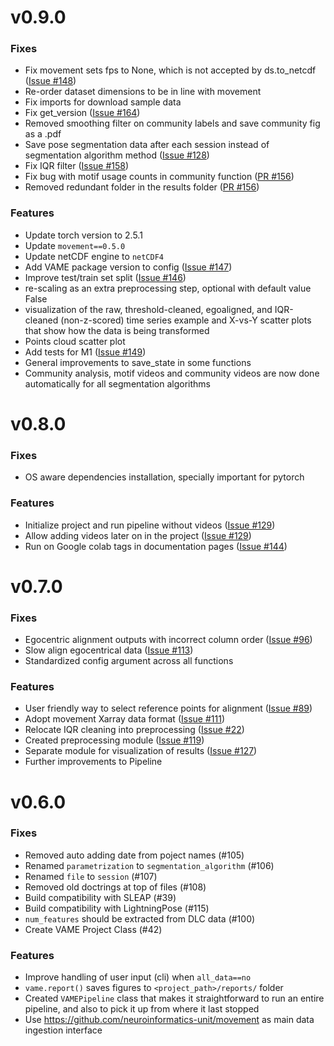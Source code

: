 # v0.9.0

### Fixes

- Fix movement sets fps to None, which is not accepted by ds.to_netcdf ([Issue #148](https://github.com/EthoML/VAME/issues/148))
- Re-order dataset dimensions to be in line with movement
- Fix imports for download sample data
- Fix get_version ([Issue #164](https://github.com/EthoML/VAME/issues/164))
- Removed smoothing filter on community labels and save community fig as a .pdf
- Save pose segmentation data after each session instead of segmentation algorithm method ([Issue #128](https://github.com/EthoML/VAME/issues/128))
- Fix IQR filter ([Issue #158](https://github.com/EthoML/VAME/issues/158))
- Fix bug with motif usage counts in community function ([PR #156](https://github.com/EthoML/VAME/pull/156))
- Removed redundant folder in the results folder ([PR #156](https://github.com/EthoML/VAME/pull/156))

### Features

- Update torch version to 2.5.1
- Update `movement==0.5.0`
- Update netCDF engine to `netCDF4`
- Add VAME package version to config ([Issue #147](https://github.com/EthoML/VAME/issues/147))
- Improve test/train set split ([Issue #146](https://github.com/EthoML/VAME/issues/146))
- re-scaling as an extra preprocessing step, optional with default value False
- visualization of the raw, threshold-cleaned, egoaligned, and IQR-cleaned (non-z-scored) time series example and X-vs-Y scatter plots that show how the data is being transformed
- Points cloud scatter plot
- Add tests for M1 ([Issue #149](https://github.com/EthoML/VAME/issues/149))
- General improvements to save_state in some functions
- Community analysis, motif videos and community videos are now done automatically for all segmentation algorithms


# v0.8.0

### Fixes

- OS aware dependencies installation, specially important for pytorch

### Features

- Initialize project and run pipeline without videos ([Issue #129](https://github.com/EthoML/VAME/issues/129))
- Allow adding videos later on in the project ([Issue #129](https://github.com/EthoML/VAME/issues/129))
- Run on Google colab tags in documentation pages  ([Issue #144](https://github.com/EthoML/VAME/issues/144))


# v0.7.0

### Fixes

- Egocentric alignment outputs with incorrect column order  ([Issue #96](https://github.com/EthoML/VAME/issues/96))
- Slow align egocentrical data ([Issue #113](https://github.com/EthoML/VAME/issues/113))
- Standardized config argument across all functions

### Features

- User friendly way to select reference points for alignment ([Issue #89](https://github.com/EthoML/VAME/issues/89))
- Adopt movement Xarray data format ([Issue #111](https://github.com/EthoML/VAME/issues/111))
- Relocate IQR cleaning into preprocessing ([Issue #22](https://github.com/EthoML/VAME/issues/22))
- Created preprocessing module ([Issue #119](https://github.com/EthoML/VAME/issues/119))
- Separate module for visualization of results ([Issue #127](https://github.com/EthoML/VAME/issues/127))
- Further improvements to Pipeline


# v0.6.0

### Fixes

- Removed auto adding date from poject names (#105)
- Renamed `parametrization` to `segmentation_algorithm` (#106)
- Renamed `file` to `session` (#107)
- Removed old doctrings at top of files (#108)
- Build compatibility with SLEAP (#39)
- Build compatibility with LightningPose (#115)
- `num_features` should be extracted from DLC data (#100)
- Create VAME Project Class (#42)

### Features
- Improve handling of user input (cli) when `all_data==no`
- `vame.report()` saves figures to `<project_path>/reports/` folder
- Created `VAMEPipeline` class that makes it straightforward to run an entire pipeline, and also to pick it up from where it last stopped
- Use https://github.com/neuroinformatics-unit/movement as main data ingestion interface
